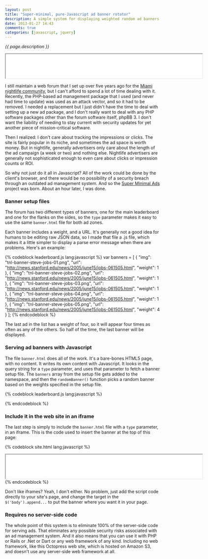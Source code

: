 ```yaml
---
layout: post
title: "Super-minimal, pure-Javascript ad banner rotator"
description: A simple system for displaying weighted random ad banners, for when you don't really care about impression or click tracking.
date: 2013-01-27 14:43
comments: true
categories: [javascript, jquery]
---
```


_{{ page.description }}_

<iframe width="640" height="79" style="overflow: hidden;" src="/super-minimal-ads/banner.html?type=leaderboard"></iframe>

I still maintain a web forum that I set up over five years ago for the [Miami nightlife community](http://forum.talknightlife.com), but I can't afford to spend a lot of time dealing with it.  Recently, the PHP-based ad management package that I used (and never had time to update) was used as an attack vector, and so it had to be removed.  I needed a replacement but I just didn't have the time to deal with setting up a new ad package, and I don't really want to deal with any PHP software packages other than the forum software itself, phpBB 3.  I don't want the liability of needing to stay current with security updates for yet another piece of mission-critical software.

Then I realized: I don't care about tracking the impressions or clicks.  The site is fairly popular in its niche, and sometimes the ad space is worth money.  But in nightlife, generally advertisers only care about the length of the ad campaign (a week or two) and nothing else.  Nightlife advertisers are generally not sophisticated enough to even care about clicks or impression counts or ROI.

So why not just do it all in Javascript?  All of the work could be done by the client's browser, and there would be no possibility of a security breach through an outdated ad management system.  And so the [Super Minimal Ads](https://github.com/endymion/super-minimal-ads) project was born.  About an hour later, I was done.

<!-- more -->

### Banner setup files

The forum has two different types of banners, one for the main leaderboard and one for the flanks on the sides, so the ```type``` parameter makes it easy to use the same ```banner.html``` file for both ad zones.

Each banner includes a weight, and a URL.  It's generally not a good idea for humans to be editing raw JSON data, so I made that file a .js file, which makes it a little simpler to display a parse error message when there are problems.  Here's an example:

{% codeblock leaderboard.js lang:javascript %}
var banners = [
  {
    "img": "tnl-banner-steve-jobs-01.png",
    "url": "http://news.stanford.edu/news/2005/june15/jobs-061505.html",
    "weight": 1
  },
  {
    "img": "tnl-banner-steve-jobs-02.png",
    "url": "http://news.stanford.edu/news/2005/june15/jobs-061505.html",
    "weight": 1
  },
  {
    "img": "tnl-banner-steve-jobs-03.png",
    "url": "http://news.stanford.edu/news/2005/june15/jobs-061505.html",
    "weight": 1
  },
  {
    "img": "tnl-banner-steve-jobs-04.png",
    "url": "http://news.stanford.edu/news/2005/june15/jobs-061505.html",
    "weight": 1
  },
  {
    "img": "tnl-banner-steve-jobs-05.png",
    "url": "http://news.stanford.edu/news/2005/june15/jobs-061505.html",
    "weight": 4
  }
];
{% endcodeblock %}

The last ad in the list has a weight of four, so it will appear four times as often as any of the others.  So half of the time, the last banner will be displayed.

### Serving ad banners with Javascript

The file ```banner.html``` does all of the work.  It's a bare-bones HTML5 page, with no content.  It writes its own content with Javascript.  It looks in the query string for a ```type``` parameter, and uses that parameter to fetch a banner setup file.  The ```banners``` array from the setup file gets added to the namespace, and then the ```randomBanner()``` function picks a random banner based on the weights specified in the setup file.

{% codeblock leaderboard.js lang:javascript %}
<!doctype html>
<meta charset=utf-8>
<title>ad banners</title>
<style>
body { margin: 0; }
</style>
<script src="//ajax.googleapis.com/ajax/libs/jquery/1.8.3/jquery.min.js"></script>
<script>

var filename = getURLParameter("type")+".js";
jQuery.getScript(filename, function(){
  var banner = randomBanner();
  $('body').append("<a target=\"tnl_ad\" href=\""+banner["url"]+"\"><img src=\"banners/"+banner["img"]+"\"></a>");
})
  .fail(function(jqxhr, settings, exception) {
    console.log("Error parsing " + filename + ": " + exception.message);
  }
)

function randomBanner() {
    var totalWeight = 0, cummulativeWeight = 0, i;
    // Add up the weights.
    for (i = 0; i < banners.length; i++) {
        totalWeight += banners[i]["weight"];
    }
    console.log("Total weight: " + totalWeight);
    var random = Math.floor(Math.random() * totalWeight);
    // Find which bucket the random value is in.
    for (i = 0; i < banners.length; i++) {
        cummulativeWeight += banners[i]["weight"];
        if (random < cummulativeWeight) {
            return(banners[i]);
        }
    }
}

function getURLParameter(name){
  return decodeURI((RegExp(name + '=' + '(.+?)(&|$)').exec(location.search)||[,null])[1]);
}
</script>
{% endcodeblock %}

### Include it in the web site in an iframe

The last step is simply to include the ```banner.html``` file with a ```type``` parameter, in an iframe.  This is the code used to insert the banner at the top of this page:

{% codeblock site.html lang:javascript %}
<iframe width="640" height="79" style="overflow: hidden;" src="/super-minimal-ads/banner.html?type=leaderboard"></iframe>
{% endcodeblock %}

Don't like iframes?  Yeah, I don't either.  No problem, just add the script code directly to your site's page, and change the target in the ```$('body').append...``` to put the banner where you want it in your page.

### Requires no server-side code

The whole point of this system is to eliminate 100% of the server-side code for serving ads.  That eliminates any possible security risks associated with an ad management system.  And it also means that you can use it with PHP or Rails or .Net or Dart or any web framework of any kind.  Including no web framework, like this Octopress web site, which is hosted on Amazon S3, and doesn't use any server-side web framework at all.